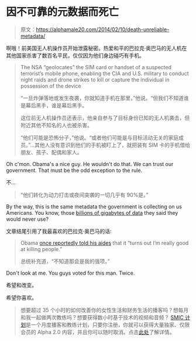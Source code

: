 # 因不可靠的元数据而死亡

> 原文：<https://alphamale20.com/2014/02/10/death-unreliable-metadata/>

啊哦！前美国无人机操作员开始泄露秘密。热爱和平的巴拉克·奥巴马的无人机在其他国家杀害了数百名平民，仅仅因为他们身边碰巧有手机。

> The NSA “geolocates” the SIM card or handset of a suspected terrorist’s mobile phone, enabling the CIA and U.S. military to conduct night raids and drone strikes to kill or capture the individual in possession of the device
> 
> “一旦炸弹落地或发生夜袭，你就知道手机在那里，”他说。“但我们不知道谁是幕后黑手，谁是幕后黑手。
> 
> 这位前无人机操作员还表示，他亲自参与了目标身份已知的无人机袭击，但附近其他不知名的人也被杀害。
> 
> “他们可能是恐怖分子，”他说。“或者他们可能是与目标活动无关的家庭成员。”...其他人没有意识到他们的手机被盯上了，就把装有 SIM 卡的手机借给朋友、孩子、配偶和家人。

Oh c'mon. Obama's a nice guy. He wouldn't do that. We can trust our government. That must be the odd exception to the rule.

不...

> “他们转化为动力打击或夜间突袭的一切几乎有 90%是。”

By the way, this is the same metadata the government is collecting on us Americans. You know, those [billions of gigabytes of data](http://en.wikipedia.org/wiki/Utah_Data_Center) they said they would never use?

文章结尾引用了我最喜欢的巴拉克·奥巴马的话:

> Obama [once reportedly told his aides](http://www.huffingtonpost.com/2013/11/03/obama-drones-double-down_n_4208815.html) that it “turns out I’m really good at killing people.”
> 
> 总统补充道，“不知道那会是我的强项。”

Don't look at me. You guys voted for this man. Twice.

希望和改变。

希望你喜欢。

> 想要超过 35 个小时的如何改善你的女性生活和财务生活的播客吗？想每月和我一起做两次教练吗？想要获得数小时基于技术的视频和音频？ [SMIC 计划](https://alphamale20.kartra.com/page/vIL17)是一个月度播客和教练计划，只要你注册，你就可以获得大量独家、仅限会员的 Alpha 2.0 内容，并且你可以随时取消。点击[此处](https://alphamale20.kartra.com/page/vIL17)了解详情。